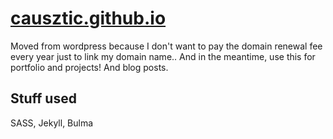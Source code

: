 # [causztic.github.io](http://causztic.github.io/)

Moved from wordpress because I don't want to pay the domain renewal fee every year just to link my domain name..
And in the meantime, use this for portfolio and projects!
And blog posts.

## Stuff used
SASS, Jekyll, Bulma
